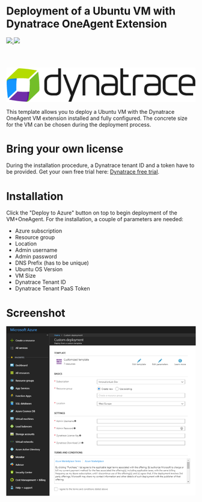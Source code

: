 # Deployment of a Ubuntu VM with Dynatrace OneAgent Extension

<a href="https://portal.azure.com/#create/Microsoft.Template/uri/https%3A%2F%2Fraw.githubusercontent.com%2Fdynatrace-innovationlab%2Fazure-quickstart-vm%2Fmaster%2Fazuredeploy.json" target="_blank">
    <img src="http://azuredeploy.net/deploybutton.png"/>
</a>
<a href="http://armviz.io/#/?load=https%3A%2F%2Fraw.githubusercontent.com%2Fdynatrace-innovationlab%2Fazure-quickstart-vm%2Fmaster%2Fazuredeploy.json" target="_blank">
    <img src="http://armviz.io/visualizebutton.png"/>
</a>

<br><br>

![Dynatrace Logo](./images/Dynatrace_Logo_RGB_CPH_512x92px.png)

This template allows you to deploy a Ubuntu VM with the Dynatrace OneAgent VM extension installed and fully configured.
The concrete size for the VM can be chosen during the deployment process.

# Bring your own license
During the installation procedure, a Dynatrace tenant ID and a token have to be provided. Get your own free trial here: <a href="https://www.dynatrace.com/trial/">Dynatrace free trial</a>. 

# Installation

Click the "Deploy to Azure" button on top to begin deployment of the VM+OneAgent.
For the installation, a couple of parameters are needed:

- Azure subscription
- Resource group
- Location
- Admin username
- Admin password
- DNS Prefix (has to be unique)
- Ubuntu OS Version
- VM Size
- Dynatrace Tenant ID
- Dynatrace Tenant PaaS Token



# Screenshot

![Installation](./images/screenshot.png)